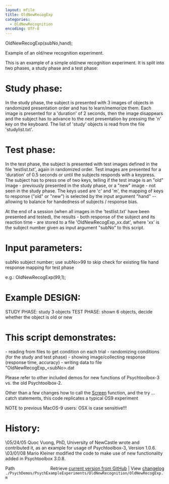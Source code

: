 ```yaml
---
layout: mfile
title: OldNewRecogExp
categories:
  - OldNewRecognition
encoding: UTF-8
---
```


OldNewRecogExp(subNo,hand);

Example of an old/new recognition experiment.

This is an example of a simple old/new recognition experiment. It is split
into two phases, a study phase and a test phase:

# Study phase:

In the study phase, the subject is presented with 3 images of objects in
randomized presentation order and has to learn/memorize them. Each image
is presented for a 'duration' of 2 seconds, then the image disappears and
the subject has to advance to the next presentation by pressing the 'n'
key on the keyboard. The list of 'study' objects is read from the file
'studylist.txt'.

# Test phase:

In the test phase, the subject is presented with test images defined in
the file 'testlist.txt', again in randomized order. Test images are
presented for a 'duration' of 0.5 seconds or until the subjects responds
with a keypress. The subject has to press one of two keys, telling if the
test image is an "old" image - previously presented in the study phase,
or a "new" image - not seen in the study phase. The keys used are 'c' and
'm', the mapping of keys to response ("old" or "new") is selected by the
input argument "hand" -- allowing to balance for handedness of subjects /
response bias.

At the end of a session (when all images in the 'testlist.txt' have been
presented and tested), the results - both response of the subject and its
reaction time - are stored to a file 'OldNewRecogExp\_xx.dat', where 'xx'
is the subject number given as input argument "subNo" to this script.

# Input parameters:

subNo    subject number; use subNo\>99 to skip check for existing file
hand     response mapping for test phase

e.g.: OldNewRecogExp(99,1);

# Example DESIGN:

STUDY PHASE: study 3 objects
TEST  PHASE: shown 6 objects, decide whether the object is old or new

# This script demonstrates:

   \- reading from files to get condition on each trial
   \- randomizing conditions (for the study and test phase)
   \- showing image/collecting response (response time, accuracy)
   \- writing data to file "OldNewRecogExp\_<subNo\>.dat

Please refer to other included demos for new functions of Psychtoolbox-3
vs. the old Psychtoolbox-2.

Other than a few changes how to call the [Screen](/docs/Screen) function,
and the try ... catch statements, this code replicates a
typical OS9 experiment

NOTE to previous MacOS-9 users: OSX is case sensitive!!!

# History:

\05/24/05 Quoc Vuong, PhD, University of NewCastle wrote and contributed
it, as an example for usage of Psychtoolbox-3, Version 1.0.6.
\03/01/08 Mario Kleiner modified the code to make use of new functionality
added in Psychtoolbox 3.0.8.


<div class="code_header" style="text-align:right;">
  <span style="float:left;">Path&nbsp;&nbsp;</span> <span class="counter">Retrieve <a href=
  "https://raw.github.com/Psychtoolbox-3/Psychtoolbox-3/beta/./PsychDemos/PsychExampleExperiments/OldNewRecognition/OldNewRecogExp.m">current version from GitHub</a> | View <a href=
  "https://github.com/Psychtoolbox-3/Psychtoolbox-3/commits/beta/./PsychDemos/PsychExampleExperiments/OldNewRecognition/OldNewRecogExp.m">changelog</a></span>
</div>
<div class="code">
  <code>./PsychDemos/PsychExampleExperiments/OldNewRecognition/OldNewRecogExp.m</code>
</div>
